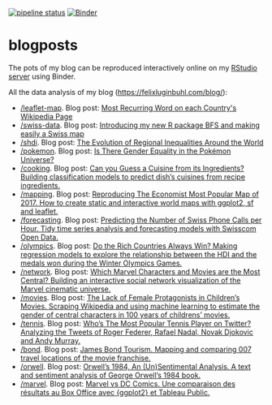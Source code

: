 <!-- badges: start -->
[![pipeline status](https://gitlab.com/lgnbhl/blogposts/badges/master/pipeline.svg)](https://gitlab.com/lgnbhl/blogposts/pipelines)
[![Binder](https://mybinder.org/badge.svg)](https://mybinder.org/v2/gh/lgnbhl/blogposts/master?urlpath=rstudio)
<!-- badges: end -->

# blogposts

The pots of my blog can be reproduced interactively online on my [RStudio server](https://mybinder.org/v2/gh/lgnbhl/blogposts/master?urlpath=rstudio) using Binder.

All the data analysis of my blog (https://felixluginbuhl.com/blog/):

- [/leaflet-map](https://github.com/lgnbhl/blogposts/tree/master/leaflet-map). Blog post: [Most Recurring Word on each Country's Wikipedia Page](https://felixluginbuhl.com/blog/2019/12/16/leaflet-map)
- [/swiss-data](https://github.com/lgnbhl/blogposts/tree/master/swiss-data). Blog post: [Introducing my new R package BFS and making easily a Swiss map](https://felixluginbuhl.com/blog/2019/11/07/swiss-data)
- [/shdi](https://github.com/lgnbhl/blogposts/tree/master/shdi). Blog post: [The Evolution of Regional Inequalities Around the World](https://felixluginbuhl.com/blog/2019/04/07/shdi)
- [/pokemon](https://github.com/lgnbhl/blogposts/tree/master/pokemon). Blog post: [Is There Gender Equality in the Pokémon Universe?](https://felixluginbuhl.com/blog/2018/10/06/pokemon)
- [/cooking](https://github.com/lgnbhl/blogposts/tree/master/cooking). Blog post: [Can you Guess a Cuisine from its Ingredients? Building classification models to predict dish’s cuisines from recipe ingredients.](https://felixluginbuhl.com/blog/2018/06/30/cooking)
- [/mapping](https://github.com/lgnbhl/blogposts/tree/master/mapping). Blog post: [Reproducing The Economist Most Popular Map of 2017. How to create static and interactive world maps with ggplot2, sf and leaflet.](https://felixluginbuhl.com/blog/2018/06/05/mapping)
- [/forecasting](https://github.com/lgnbhl/blogposts/tree/master/forecasting). Blog post: [Predicting the Number of Swiss Phone Calls per Hour. Tidy time series analysis and forecasting models with Swisscom Open Data.](https://felixluginbuhl.com/blog/2018/05/09/forecasting/)
- [/olympics](https://github.com/lgnbhl/blogposts/tree/master/olympics). Blog post: [Do the Rich Countries Always Win? Making regression models to explore the relationship between the HDI and the medals won during the Winter Olympics Games.](https://felixluginbuhl.com/blog/2018/03/13/olympics)
- [/network](https://github.com/lgnbhl/blogposts/tree/master/network). Blog post: [Which Marvel Characters and Movies are the Most Central? Building an interactive social network visualization of the Marvel cinematic universe.](https://felixluginbuhl.com/blog/2018/01/26/network)
- [/movies](https://github.com/lgnbhl/blogposts/tree/master/movies). Blog post: [The Lack of Female Protagonists in Children’s Movies. Scraping Wikipedia and using machine learning to estimate the gender of central characters in 100 years of childrens’ movies.](https://felixluginbuhl.com/blog/2017/12/11/movies)
- [/tennis](https://github.com/lgnbhl/blogposts/tree/master/tennis). Blog post: [Who’s The Most Popular Tennis Player on Twitter? Analyzing the Tweets of Roger Federer, Rafael Nadal, Novak Djokovic and Andy Murray.](https://felixluginbuhl.com/blog/2017/09/22/tennis)
- [/bond](https://github.com/lgnbhl/blogposts/tree/master/bond). Blog post: [James Bond Tourism. Mapping and comparing 007 travel locations of the movie franchise.](https://felixluginbuhl.com/blog/2017/08/24/bond)
- [/orwell](https://github.com/lgnbhl/blogposts/tree/master/orwell). Blog post: [Orwell’s 1984, An (Un)Sentimental Analysis. A text and sentiment analysis of George Orwell’s 1984 book.](https://felixluginbuhl.com/blog/2017/07/10/orwell)
- [/marvel](https://github.com/lgnbhl/blogposts/tree/master/marvel). Blog post: [Marvel vs DC Comics. Une comparaison des résultats au Box Office avec {ggplot2} et Tableau Public.](https://felixluginbuhl.com/blog/2017/06/09/marvel)
